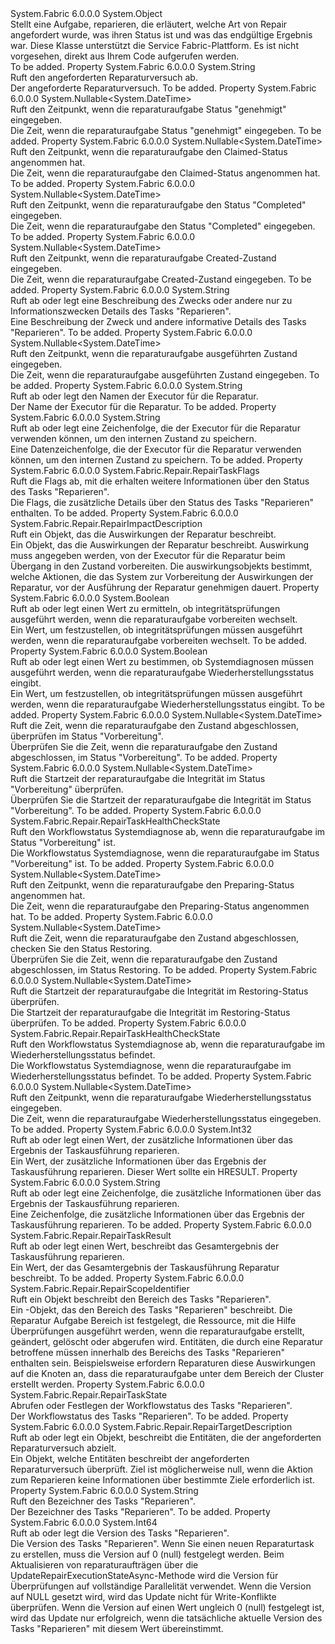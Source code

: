 <Type Name="RepairTask" FullName="System.Fabric.Repair.RepairTask">
  <TypeSignature Language="C#" Value="public class RepairTask" />
  <TypeSignature Language="ILAsm" Value=".class public auto ansi beforefieldinit RepairTask extends System.Object" />
  <TypeSignature Language="DocId" Value="T:System.Fabric.Repair.RepairTask" />
  <TypeSignature Language="VB.NET" Value="Public Class RepairTask" />
  <TypeSignature Language="F#" Value="type RepairTask = class" />
  <AssemblyInfo>
    <AssemblyName>System.Fabric</AssemblyName>
    <AssemblyVersion>6.0.0.0</AssemblyVersion>
  </AssemblyInfo>
  <Base>
    <BaseTypeName>System.Object</BaseTypeName>
  </Base>
  <Interfaces />
  <Docs>
    <summary>
      <para>Stellt eine Aufgabe, reparieren, die erläutert, welche Art von Repair angefordert wurde, was ihren Status ist und was das endgültige Ergebnis war.</para>
      <para>Diese Klasse unterstützt die Service Fabric-Plattform. Es ist nicht vorgesehen, direkt aus Ihrem Code aufgerufen werden.</para>
    </summary>
    <remarks>To be added.</remarks>
  </Docs>
  <Members>
    <Member MemberName="Action">
      <MemberSignature Language="C#" Value="public string Action { get; }" />
      <MemberSignature Language="ILAsm" Value=".property instance string Action" />
      <MemberSignature Language="DocId" Value="P:System.Fabric.Repair.RepairTask.Action" />
      <MemberSignature Language="VB.NET" Value="Public ReadOnly Property Action As String" />
      <MemberSignature Language="F#" Value="member this.Action : string" Usage="System.Fabric.Repair.RepairTask.Action" />
      <MemberType>Property</MemberType>
      <AssemblyInfo>
        <AssemblyName>System.Fabric</AssemblyName>
        <AssemblyVersion>6.0.0.0</AssemblyVersion>
      </AssemblyInfo>
      <ReturnValue>
        <ReturnType>System.String</ReturnType>
      </ReturnValue>
      <Docs>
        <summary>
          <para>Ruft den angeforderten Reparaturversuch ab.</para>
        </summary>
        <value>
          <para>Der angeforderte Reparaturversuch.</para>
        </value>
        <remarks>To be added.</remarks>
      </Docs>
    </Member>
    <Member MemberName="ApprovedTimestamp">
      <MemberSignature Language="C#" Value="public Nullable&lt;DateTime&gt; ApprovedTimestamp { get; }" />
      <MemberSignature Language="ILAsm" Value=".property instance valuetype System.Nullable`1&lt;valuetype System.DateTime&gt; ApprovedTimestamp" />
      <MemberSignature Language="DocId" Value="P:System.Fabric.Repair.RepairTask.ApprovedTimestamp" />
      <MemberSignature Language="VB.NET" Value="Public ReadOnly Property ApprovedTimestamp As Nullable(Of DateTime)" />
      <MemberSignature Language="F#" Value="member this.ApprovedTimestamp : Nullable&lt;DateTime&gt;" Usage="System.Fabric.Repair.RepairTask.ApprovedTimestamp" />
      <MemberType>Property</MemberType>
      <AssemblyInfo>
        <AssemblyName>System.Fabric</AssemblyName>
        <AssemblyVersion>6.0.0.0</AssemblyVersion>
      </AssemblyInfo>
      <ReturnValue>
        <ReturnType>System.Nullable&lt;System.DateTime&gt;</ReturnType>
      </ReturnValue>
      <Docs>
        <summary>
          <para>Ruft den Zeitpunkt, wenn die reparaturaufgabe Status "genehmigt" eingegeben.</para>
        </summary>
        <value>
          <para>Die Zeit, wenn die reparaturaufgabe Status "genehmigt" eingegeben.</para>
        </value>
        <remarks>To be added.</remarks>
      </Docs>
    </Member>
    <Member MemberName="ClaimedTimestamp">
      <MemberSignature Language="C#" Value="public Nullable&lt;DateTime&gt; ClaimedTimestamp { get; }" />
      <MemberSignature Language="ILAsm" Value=".property instance valuetype System.Nullable`1&lt;valuetype System.DateTime&gt; ClaimedTimestamp" />
      <MemberSignature Language="DocId" Value="P:System.Fabric.Repair.RepairTask.ClaimedTimestamp" />
      <MemberSignature Language="VB.NET" Value="Public ReadOnly Property ClaimedTimestamp As Nullable(Of DateTime)" />
      <MemberSignature Language="F#" Value="member this.ClaimedTimestamp : Nullable&lt;DateTime&gt;" Usage="System.Fabric.Repair.RepairTask.ClaimedTimestamp" />
      <MemberType>Property</MemberType>
      <AssemblyInfo>
        <AssemblyName>System.Fabric</AssemblyName>
        <AssemblyVersion>6.0.0.0</AssemblyVersion>
      </AssemblyInfo>
      <ReturnValue>
        <ReturnType>System.Nullable&lt;System.DateTime&gt;</ReturnType>
      </ReturnValue>
      <Docs>
        <summary>
          <para>Ruft den Zeitpunkt, wenn die reparaturaufgabe den Claimed-Status angenommen hat.</para>
        </summary>
        <value>
          <para>Die Zeit, wenn die reparaturaufgabe den Claimed-Status angenommen hat.</para>
        </value>
        <remarks>To be added.</remarks>
      </Docs>
    </Member>
    <Member MemberName="CompletedTimestamp">
      <MemberSignature Language="C#" Value="public Nullable&lt;DateTime&gt; CompletedTimestamp { get; }" />
      <MemberSignature Language="ILAsm" Value=".property instance valuetype System.Nullable`1&lt;valuetype System.DateTime&gt; CompletedTimestamp" />
      <MemberSignature Language="DocId" Value="P:System.Fabric.Repair.RepairTask.CompletedTimestamp" />
      <MemberSignature Language="VB.NET" Value="Public ReadOnly Property CompletedTimestamp As Nullable(Of DateTime)" />
      <MemberSignature Language="F#" Value="member this.CompletedTimestamp : Nullable&lt;DateTime&gt;" Usage="System.Fabric.Repair.RepairTask.CompletedTimestamp" />
      <MemberType>Property</MemberType>
      <AssemblyInfo>
        <AssemblyName>System.Fabric</AssemblyName>
        <AssemblyVersion>6.0.0.0</AssemblyVersion>
      </AssemblyInfo>
      <ReturnValue>
        <ReturnType>System.Nullable&lt;System.DateTime&gt;</ReturnType>
      </ReturnValue>
      <Docs>
        <summary>
          <para>Ruft den Zeitpunkt, wenn die reparaturaufgabe den Status "Completed" eingegeben.</para>
        </summary>
        <value>
          <para>Die Zeit, wenn die reparaturaufgabe den Status "Completed" eingegeben.</para>
        </value>
        <remarks>To be added.</remarks>
      </Docs>
    </Member>
    <Member MemberName="CreatedTimestamp">
      <MemberSignature Language="C#" Value="public Nullable&lt;DateTime&gt; CreatedTimestamp { get; }" />
      <MemberSignature Language="ILAsm" Value=".property instance valuetype System.Nullable`1&lt;valuetype System.DateTime&gt; CreatedTimestamp" />
      <MemberSignature Language="DocId" Value="P:System.Fabric.Repair.RepairTask.CreatedTimestamp" />
      <MemberSignature Language="VB.NET" Value="Public ReadOnly Property CreatedTimestamp As Nullable(Of DateTime)" />
      <MemberSignature Language="F#" Value="member this.CreatedTimestamp : Nullable&lt;DateTime&gt;" Usage="System.Fabric.Repair.RepairTask.CreatedTimestamp" />
      <MemberType>Property</MemberType>
      <AssemblyInfo>
        <AssemblyName>System.Fabric</AssemblyName>
        <AssemblyVersion>6.0.0.0</AssemblyVersion>
      </AssemblyInfo>
      <ReturnValue>
        <ReturnType>System.Nullable&lt;System.DateTime&gt;</ReturnType>
      </ReturnValue>
      <Docs>
        <summary>
          <para>Ruft den Zeitpunkt, wenn die reparaturaufgabe Created-Zustand eingegeben.</para>
        </summary>
        <value>
          <para>Die Zeit, wenn die reparaturaufgabe Created-Zustand eingegeben.</para>
        </value>
        <remarks>To be added.</remarks>
      </Docs>
    </Member>
    <Member MemberName="Description">
      <MemberSignature Language="C#" Value="public string Description { get; set; }" />
      <MemberSignature Language="ILAsm" Value=".property instance string Description" />
      <MemberSignature Language="DocId" Value="P:System.Fabric.Repair.RepairTask.Description" />
      <MemberSignature Language="VB.NET" Value="Public Property Description As String" />
      <MemberSignature Language="F#" Value="member this.Description : string with get, set" Usage="System.Fabric.Repair.RepairTask.Description" />
      <MemberType>Property</MemberType>
      <AssemblyInfo>
        <AssemblyName>System.Fabric</AssemblyName>
        <AssemblyVersion>6.0.0.0</AssemblyVersion>
      </AssemblyInfo>
      <ReturnValue>
        <ReturnType>System.String</ReturnType>
      </ReturnValue>
      <Docs>
        <summary>
          <para>Ruft ab oder legt eine Beschreibung des Zwecks oder andere nur zu Informationszwecken Details des Tasks "Reparieren".</para>
        </summary>
        <value>
          <para>Eine Beschreibung der Zweck und andere informative Details des Tasks "Reparieren".</para>
        </value>
        <remarks>To be added.</remarks>
      </Docs>
    </Member>
    <Member MemberName="ExecutingTimestamp">
      <MemberSignature Language="C#" Value="public Nullable&lt;DateTime&gt; ExecutingTimestamp { get; }" />
      <MemberSignature Language="ILAsm" Value=".property instance valuetype System.Nullable`1&lt;valuetype System.DateTime&gt; ExecutingTimestamp" />
      <MemberSignature Language="DocId" Value="P:System.Fabric.Repair.RepairTask.ExecutingTimestamp" />
      <MemberSignature Language="VB.NET" Value="Public ReadOnly Property ExecutingTimestamp As Nullable(Of DateTime)" />
      <MemberSignature Language="F#" Value="member this.ExecutingTimestamp : Nullable&lt;DateTime&gt;" Usage="System.Fabric.Repair.RepairTask.ExecutingTimestamp" />
      <MemberType>Property</MemberType>
      <AssemblyInfo>
        <AssemblyName>System.Fabric</AssemblyName>
        <AssemblyVersion>6.0.0.0</AssemblyVersion>
      </AssemblyInfo>
      <ReturnValue>
        <ReturnType>System.Nullable&lt;System.DateTime&gt;</ReturnType>
      </ReturnValue>
      <Docs>
        <summary>
          <para>Ruft den Zeitpunkt, wenn die reparaturaufgabe ausgeführten Zustand eingegeben.</para>
        </summary>
        <value>
          <para>Die Zeit, wenn die reparaturaufgabe ausgeführten Zustand eingegeben.</para>
        </value>
        <remarks>To be added.</remarks>
      </Docs>
    </Member>
    <Member MemberName="Executor">
      <MemberSignature Language="C#" Value="public string Executor { get; set; }" />
      <MemberSignature Language="ILAsm" Value=".property instance string Executor" />
      <MemberSignature Language="DocId" Value="P:System.Fabric.Repair.RepairTask.Executor" />
      <MemberSignature Language="VB.NET" Value="Public Property Executor As String" />
      <MemberSignature Language="F#" Value="member this.Executor : string with get, set" Usage="System.Fabric.Repair.RepairTask.Executor" />
      <MemberType>Property</MemberType>
      <AssemblyInfo>
        <AssemblyName>System.Fabric</AssemblyName>
        <AssemblyVersion>6.0.0.0</AssemblyVersion>
      </AssemblyInfo>
      <ReturnValue>
        <ReturnType>System.String</ReturnType>
      </ReturnValue>
      <Docs>
        <summary>
          <para>Ruft ab oder legt den Namen der Executor für die Reparatur.</para>
        </summary>
        <value>
          <para>Der Name der Executor für die Reparatur.</para>
        </value>
        <remarks>To be added.</remarks>
      </Docs>
    </Member>
    <Member MemberName="ExecutorData">
      <MemberSignature Language="C#" Value="public string ExecutorData { get; set; }" />
      <MemberSignature Language="ILAsm" Value=".property instance string ExecutorData" />
      <MemberSignature Language="DocId" Value="P:System.Fabric.Repair.RepairTask.ExecutorData" />
      <MemberSignature Language="VB.NET" Value="Public Property ExecutorData As String" />
      <MemberSignature Language="F#" Value="member this.ExecutorData : string with get, set" Usage="System.Fabric.Repair.RepairTask.ExecutorData" />
      <MemberType>Property</MemberType>
      <AssemblyInfo>
        <AssemblyName>System.Fabric</AssemblyName>
        <AssemblyVersion>6.0.0.0</AssemblyVersion>
      </AssemblyInfo>
      <ReturnValue>
        <ReturnType>System.String</ReturnType>
      </ReturnValue>
      <Docs>
        <summary>
          <para>Ruft ab oder legt eine Zeichenfolge, die der Executor für die Reparatur verwenden können, um den internen Zustand zu speichern.</para>
        </summary>
        <value>
          <para>Eine Datenzeichenfolge, die der Executor für die Reparatur verwenden können, um den internen Zustand zu speichern.</para>
        </value>
        <remarks>To be added.</remarks>
      </Docs>
    </Member>
    <Member MemberName="Flags">
      <MemberSignature Language="C#" Value="public System.Fabric.Repair.RepairTaskFlags Flags { get; }" />
      <MemberSignature Language="ILAsm" Value=".property instance valuetype System.Fabric.Repair.RepairTaskFlags Flags" />
      <MemberSignature Language="DocId" Value="P:System.Fabric.Repair.RepairTask.Flags" />
      <MemberSignature Language="VB.NET" Value="Public ReadOnly Property Flags As RepairTaskFlags" />
      <MemberSignature Language="F#" Value="member this.Flags : System.Fabric.Repair.RepairTaskFlags" Usage="System.Fabric.Repair.RepairTask.Flags" />
      <MemberType>Property</MemberType>
      <AssemblyInfo>
        <AssemblyName>System.Fabric</AssemblyName>
        <AssemblyVersion>6.0.0.0</AssemblyVersion>
      </AssemblyInfo>
      <ReturnValue>
        <ReturnType>System.Fabric.Repair.RepairTaskFlags</ReturnType>
      </ReturnValue>
      <Docs>
        <summary>
          <para>Ruft die Flags ab, mit die erhalten weitere Informationen über den Status des Tasks "Reparieren".</para>
        </summary>
        <value>
          <para>Die Flags, die zusätzliche Details über den Status des Tasks "Reparieren" enthalten.</para>
        </value>
        <remarks>To be added.</remarks>
      </Docs>
    </Member>
    <Member MemberName="Impact">
      <MemberSignature Language="C#" Value="public System.Fabric.Repair.RepairImpactDescription Impact { get; set; }" />
      <MemberSignature Language="ILAsm" Value=".property instance class System.Fabric.Repair.RepairImpactDescription Impact" />
      <MemberSignature Language="DocId" Value="P:System.Fabric.Repair.RepairTask.Impact" />
      <MemberSignature Language="VB.NET" Value="Public Property Impact As RepairImpactDescription" />
      <MemberSignature Language="F#" Value="member this.Impact : System.Fabric.Repair.RepairImpactDescription with get, set" Usage="System.Fabric.Repair.RepairTask.Impact" />
      <MemberType>Property</MemberType>
      <AssemblyInfo>
        <AssemblyName>System.Fabric</AssemblyName>
        <AssemblyVersion>6.0.0.0</AssemblyVersion>
      </AssemblyInfo>
      <ReturnValue>
        <ReturnType>System.Fabric.Repair.RepairImpactDescription</ReturnType>
      </ReturnValue>
      <Docs>
        <summary>
          <para>Ruft ein Objekt, das die Auswirkungen der Reparatur beschreibt.</para>
        </summary>
        <value>
          <para>Ein <see cref="T:System.Fabric.Repair.RepairImpactDescription" /> Objekt, das die Auswirkungen der Reparatur beschreibt.</para>
        </value>
        <remarks>
          <para>Auswirkung muss angegeben werden, von der Executor für die Reparatur beim Übergang in den Zustand vorbereiten. Die auswirkungsobjekts bestimmt, welche Aktionen, die das System zur Vorbereitung der Auswirkungen der Reparatur, vor der Ausführung der Reparatur genehmigen dauert.</para>
        </remarks>
      </Docs>
    </Member>
    <Member MemberName="PerformPreparingHealthCheck">
      <MemberSignature Language="C#" Value="public bool PerformPreparingHealthCheck { get; set; }" />
      <MemberSignature Language="ILAsm" Value=".property instance bool PerformPreparingHealthCheck" />
      <MemberSignature Language="DocId" Value="P:System.Fabric.Repair.RepairTask.PerformPreparingHealthCheck" />
      <MemberSignature Language="VB.NET" Value="Public Property PerformPreparingHealthCheck As Boolean" />
      <MemberSignature Language="F#" Value="member this.PerformPreparingHealthCheck : bool with get, set" Usage="System.Fabric.Repair.RepairTask.PerformPreparingHealthCheck" />
      <MemberType>Property</MemberType>
      <AssemblyInfo>
        <AssemblyName>System.Fabric</AssemblyName>
        <AssemblyVersion>6.0.0.0</AssemblyVersion>
      </AssemblyInfo>
      <ReturnValue>
        <ReturnType>System.Boolean</ReturnType>
      </ReturnValue>
      <Docs>
        <summary>
          <para>Ruft ab oder legt einen Wert zu ermitteln, ob integritätsprüfungen ausgeführt werden, wenn die reparaturaufgabe vorbereiten wechselt.</para>
        </summary>
        <value>
          <para>Ein Wert, um festzustellen, ob integritätsprüfungen müssen ausgeführt werden, wenn die reparaturaufgabe vorbereiten wechselt.</para>
        </value>
        <remarks>To be added.</remarks>
      </Docs>
    </Member>
    <Member MemberName="PerformRestoringHealthCheck">
      <MemberSignature Language="C#" Value="public bool PerformRestoringHealthCheck { get; set; }" />
      <MemberSignature Language="ILAsm" Value=".property instance bool PerformRestoringHealthCheck" />
      <MemberSignature Language="DocId" Value="P:System.Fabric.Repair.RepairTask.PerformRestoringHealthCheck" />
      <MemberSignature Language="VB.NET" Value="Public Property PerformRestoringHealthCheck As Boolean" />
      <MemberSignature Language="F#" Value="member this.PerformRestoringHealthCheck : bool with get, set" Usage="System.Fabric.Repair.RepairTask.PerformRestoringHealthCheck" />
      <MemberType>Property</MemberType>
      <AssemblyInfo>
        <AssemblyName>System.Fabric</AssemblyName>
        <AssemblyVersion>6.0.0.0</AssemblyVersion>
      </AssemblyInfo>
      <ReturnValue>
        <ReturnType>System.Boolean</ReturnType>
      </ReturnValue>
      <Docs>
        <summary>
          <para>Ruft ab oder legt einen Wert zu bestimmen, ob Systemdiagnosen müssen ausgeführt werden, wenn die reparaturaufgabe Wiederherstellungsstatus eingibt.</para>
        </summary>
        <value>
          <para>Ein Wert, um festzustellen, ob integritätsprüfungen müssen ausgeführt werden, wenn die reparaturaufgabe Wiederherstellungsstatus eingibt.</para>
        </value>
        <remarks>To be added.</remarks>
      </Docs>
    </Member>
    <Member MemberName="PreparingHealthCheckEndTimestamp">
      <MemberSignature Language="C#" Value="public Nullable&lt;DateTime&gt; PreparingHealthCheckEndTimestamp { get; }" />
      <MemberSignature Language="ILAsm" Value=".property instance valuetype System.Nullable`1&lt;valuetype System.DateTime&gt; PreparingHealthCheckEndTimestamp" />
      <MemberSignature Language="DocId" Value="P:System.Fabric.Repair.RepairTask.PreparingHealthCheckEndTimestamp" />
      <MemberSignature Language="VB.NET" Value="Public ReadOnly Property PreparingHealthCheckEndTimestamp As Nullable(Of DateTime)" />
      <MemberSignature Language="F#" Value="member this.PreparingHealthCheckEndTimestamp : Nullable&lt;DateTime&gt;" Usage="System.Fabric.Repair.RepairTask.PreparingHealthCheckEndTimestamp" />
      <MemberType>Property</MemberType>
      <AssemblyInfo>
        <AssemblyName>System.Fabric</AssemblyName>
        <AssemblyVersion>6.0.0.0</AssemblyVersion>
      </AssemblyInfo>
      <ReturnValue>
        <ReturnType>System.Nullable&lt;System.DateTime&gt;</ReturnType>
      </ReturnValue>
      <Docs>
        <summary>
          <para>Ruft die Zeit, wenn die reparaturaufgabe den Zustand abgeschlossen, überprüfen im Status "Vorbereitung".</para>
        </summary>
        <value>
          <para>Überprüfen Sie die Zeit, wenn die reparaturaufgabe den Zustand abgeschlossen, im Status "Vorbereitung".</para>
        </value>
        <remarks>To be added.</remarks>
      </Docs>
    </Member>
    <Member MemberName="PreparingHealthCheckStartTimestamp">
      <MemberSignature Language="C#" Value="public Nullable&lt;DateTime&gt; PreparingHealthCheckStartTimestamp { get; }" />
      <MemberSignature Language="ILAsm" Value=".property instance valuetype System.Nullable`1&lt;valuetype System.DateTime&gt; PreparingHealthCheckStartTimestamp" />
      <MemberSignature Language="DocId" Value="P:System.Fabric.Repair.RepairTask.PreparingHealthCheckStartTimestamp" />
      <MemberSignature Language="VB.NET" Value="Public ReadOnly Property PreparingHealthCheckStartTimestamp As Nullable(Of DateTime)" />
      <MemberSignature Language="F#" Value="member this.PreparingHealthCheckStartTimestamp : Nullable&lt;DateTime&gt;" Usage="System.Fabric.Repair.RepairTask.PreparingHealthCheckStartTimestamp" />
      <MemberType>Property</MemberType>
      <AssemblyInfo>
        <AssemblyName>System.Fabric</AssemblyName>
        <AssemblyVersion>6.0.0.0</AssemblyVersion>
      </AssemblyInfo>
      <ReturnValue>
        <ReturnType>System.Nullable&lt;System.DateTime&gt;</ReturnType>
      </ReturnValue>
      <Docs>
        <summary>
          <para>Ruft die Startzeit der reparaturaufgabe die Integrität im Status "Vorbereitung" überprüfen.</para>
        </summary>
        <value>
          <para>Überprüfen Sie die Startzeit der reparaturaufgabe die Integrität im Status "Vorbereitung".</para>
        </value>
        <remarks>To be added.</remarks>
      </Docs>
    </Member>
    <Member MemberName="PreparingHealthCheckState">
      <MemberSignature Language="C#" Value="public System.Fabric.Repair.RepairTaskHealthCheckState PreparingHealthCheckState { get; }" />
      <MemberSignature Language="ILAsm" Value=".property instance valuetype System.Fabric.Repair.RepairTaskHealthCheckState PreparingHealthCheckState" />
      <MemberSignature Language="DocId" Value="P:System.Fabric.Repair.RepairTask.PreparingHealthCheckState" />
      <MemberSignature Language="VB.NET" Value="Public ReadOnly Property PreparingHealthCheckState As RepairTaskHealthCheckState" />
      <MemberSignature Language="F#" Value="member this.PreparingHealthCheckState : System.Fabric.Repair.RepairTaskHealthCheckState" Usage="System.Fabric.Repair.RepairTask.PreparingHealthCheckState" />
      <MemberType>Property</MemberType>
      <AssemblyInfo>
        <AssemblyName>System.Fabric</AssemblyName>
        <AssemblyVersion>6.0.0.0</AssemblyVersion>
      </AssemblyInfo>
      <ReturnValue>
        <ReturnType>System.Fabric.Repair.RepairTaskHealthCheckState</ReturnType>
      </ReturnValue>
      <Docs>
        <summary>
          <para>Ruft den Workflowstatus Systemdiagnose ab, wenn die reparaturaufgabe im Status "Vorbereitung" ist.</para>
        </summary>
        <value>
          <para>Die Workflowstatus Systemdiagnose, wenn die reparaturaufgabe im Status "Vorbereitung" ist.</para>
        </value>
        <remarks>To be added.</remarks>
      </Docs>
    </Member>
    <Member MemberName="PreparingTimestamp">
      <MemberSignature Language="C#" Value="public Nullable&lt;DateTime&gt; PreparingTimestamp { get; }" />
      <MemberSignature Language="ILAsm" Value=".property instance valuetype System.Nullable`1&lt;valuetype System.DateTime&gt; PreparingTimestamp" />
      <MemberSignature Language="DocId" Value="P:System.Fabric.Repair.RepairTask.PreparingTimestamp" />
      <MemberSignature Language="VB.NET" Value="Public ReadOnly Property PreparingTimestamp As Nullable(Of DateTime)" />
      <MemberSignature Language="F#" Value="member this.PreparingTimestamp : Nullable&lt;DateTime&gt;" Usage="System.Fabric.Repair.RepairTask.PreparingTimestamp" />
      <MemberType>Property</MemberType>
      <AssemblyInfo>
        <AssemblyName>System.Fabric</AssemblyName>
        <AssemblyVersion>6.0.0.0</AssemblyVersion>
      </AssemblyInfo>
      <ReturnValue>
        <ReturnType>System.Nullable&lt;System.DateTime&gt;</ReturnType>
      </ReturnValue>
      <Docs>
        <summary>
          <para>Ruft den Zeitpunkt, wenn die reparaturaufgabe den Preparing-Status angenommen hat.</para>
        </summary>
        <value>
          <para>Die Zeit, wenn die reparaturaufgabe den Preparing-Status angenommen hat.</para>
        </value>
        <remarks>To be added.</remarks>
      </Docs>
    </Member>
    <Member MemberName="RestoringHealthCheckEndTimestamp">
      <MemberSignature Language="C#" Value="public Nullable&lt;DateTime&gt; RestoringHealthCheckEndTimestamp { get; }" />
      <MemberSignature Language="ILAsm" Value=".property instance valuetype System.Nullable`1&lt;valuetype System.DateTime&gt; RestoringHealthCheckEndTimestamp" />
      <MemberSignature Language="DocId" Value="P:System.Fabric.Repair.RepairTask.RestoringHealthCheckEndTimestamp" />
      <MemberSignature Language="VB.NET" Value="Public ReadOnly Property RestoringHealthCheckEndTimestamp As Nullable(Of DateTime)" />
      <MemberSignature Language="F#" Value="member this.RestoringHealthCheckEndTimestamp : Nullable&lt;DateTime&gt;" Usage="System.Fabric.Repair.RepairTask.RestoringHealthCheckEndTimestamp" />
      <MemberType>Property</MemberType>
      <AssemblyInfo>
        <AssemblyName>System.Fabric</AssemblyName>
        <AssemblyVersion>6.0.0.0</AssemblyVersion>
      </AssemblyInfo>
      <ReturnValue>
        <ReturnType>System.Nullable&lt;System.DateTime&gt;</ReturnType>
      </ReturnValue>
      <Docs>
        <summary>
          <para>Ruft die Zeit, wenn die reparaturaufgabe den Zustand abgeschlossen, checken Sie den Status Restoring.</para>
        </summary>
        <value>
          <para>Überprüfen Sie die Zeit, wenn die reparaturaufgabe den Zustand abgeschlossen, im Status Restoring.</para>
        </value>
        <remarks>To be added.</remarks>
      </Docs>
    </Member>
    <Member MemberName="RestoringHealthCheckStartTimestamp">
      <MemberSignature Language="C#" Value="public Nullable&lt;DateTime&gt; RestoringHealthCheckStartTimestamp { get; }" />
      <MemberSignature Language="ILAsm" Value=".property instance valuetype System.Nullable`1&lt;valuetype System.DateTime&gt; RestoringHealthCheckStartTimestamp" />
      <MemberSignature Language="DocId" Value="P:System.Fabric.Repair.RepairTask.RestoringHealthCheckStartTimestamp" />
      <MemberSignature Language="VB.NET" Value="Public ReadOnly Property RestoringHealthCheckStartTimestamp As Nullable(Of DateTime)" />
      <MemberSignature Language="F#" Value="member this.RestoringHealthCheckStartTimestamp : Nullable&lt;DateTime&gt;" Usage="System.Fabric.Repair.RepairTask.RestoringHealthCheckStartTimestamp" />
      <MemberType>Property</MemberType>
      <AssemblyInfo>
        <AssemblyName>System.Fabric</AssemblyName>
        <AssemblyVersion>6.0.0.0</AssemblyVersion>
      </AssemblyInfo>
      <ReturnValue>
        <ReturnType>System.Nullable&lt;System.DateTime&gt;</ReturnType>
      </ReturnValue>
      <Docs>
        <summary>
          <para>Ruft die Startzeit der reparaturaufgabe die Integrität im Restoring-Status überprüfen.</para>
        </summary>
        <value>
          <para>Die Startzeit der reparaturaufgabe die Integrität im Restoring-Status überprüfen.</para>
        </value>
        <remarks>To be added.</remarks>
      </Docs>
    </Member>
    <Member MemberName="RestoringHealthCheckState">
      <MemberSignature Language="C#" Value="public System.Fabric.Repair.RepairTaskHealthCheckState RestoringHealthCheckState { get; }" />
      <MemberSignature Language="ILAsm" Value=".property instance valuetype System.Fabric.Repair.RepairTaskHealthCheckState RestoringHealthCheckState" />
      <MemberSignature Language="DocId" Value="P:System.Fabric.Repair.RepairTask.RestoringHealthCheckState" />
      <MemberSignature Language="VB.NET" Value="Public ReadOnly Property RestoringHealthCheckState As RepairTaskHealthCheckState" />
      <MemberSignature Language="F#" Value="member this.RestoringHealthCheckState : System.Fabric.Repair.RepairTaskHealthCheckState" Usage="System.Fabric.Repair.RepairTask.RestoringHealthCheckState" />
      <MemberType>Property</MemberType>
      <AssemblyInfo>
        <AssemblyName>System.Fabric</AssemblyName>
        <AssemblyVersion>6.0.0.0</AssemblyVersion>
      </AssemblyInfo>
      <ReturnValue>
        <ReturnType>System.Fabric.Repair.RepairTaskHealthCheckState</ReturnType>
      </ReturnValue>
      <Docs>
        <summary>
          <para>Ruft den Workflowstatus Systemdiagnose ab, wenn die reparaturaufgabe im Wiederherstellungsstatus befindet.</para>
        </summary>
        <value>
          <para>Die Workflowstatus Systemdiagnose, wenn die reparaturaufgabe im Wiederherstellungsstatus befindet.</para>
        </value>
        <remarks>To be added.</remarks>
      </Docs>
    </Member>
    <Member MemberName="RestoringTimestamp">
      <MemberSignature Language="C#" Value="public Nullable&lt;DateTime&gt; RestoringTimestamp { get; }" />
      <MemberSignature Language="ILAsm" Value=".property instance valuetype System.Nullable`1&lt;valuetype System.DateTime&gt; RestoringTimestamp" />
      <MemberSignature Language="DocId" Value="P:System.Fabric.Repair.RepairTask.RestoringTimestamp" />
      <MemberSignature Language="VB.NET" Value="Public ReadOnly Property RestoringTimestamp As Nullable(Of DateTime)" />
      <MemberSignature Language="F#" Value="member this.RestoringTimestamp : Nullable&lt;DateTime&gt;" Usage="System.Fabric.Repair.RepairTask.RestoringTimestamp" />
      <MemberType>Property</MemberType>
      <AssemblyInfo>
        <AssemblyName>System.Fabric</AssemblyName>
        <AssemblyVersion>6.0.0.0</AssemblyVersion>
      </AssemblyInfo>
      <ReturnValue>
        <ReturnType>System.Nullable&lt;System.DateTime&gt;</ReturnType>
      </ReturnValue>
      <Docs>
        <summary>
          <para>Ruft den Zeitpunkt, wenn die reparaturaufgabe Wiederherstellungsstatus eingegeben.</para>
        </summary>
        <value>
          <para>Die Zeit, wenn die reparaturaufgabe Wiederherstellungsstatus eingegeben.</para>
        </value>
        <remarks>To be added.</remarks>
      </Docs>
    </Member>
    <Member MemberName="ResultCode">
      <MemberSignature Language="C#" Value="public int ResultCode { get; set; }" />
      <MemberSignature Language="ILAsm" Value=".property instance int32 ResultCode" />
      <MemberSignature Language="DocId" Value="P:System.Fabric.Repair.RepairTask.ResultCode" />
      <MemberSignature Language="VB.NET" Value="Public Property ResultCode As Integer" />
      <MemberSignature Language="F#" Value="member this.ResultCode : int with get, set" Usage="System.Fabric.Repair.RepairTask.ResultCode" />
      <MemberType>Property</MemberType>
      <AssemblyInfo>
        <AssemblyName>System.Fabric</AssemblyName>
        <AssemblyVersion>6.0.0.0</AssemblyVersion>
      </AssemblyInfo>
      <ReturnValue>
        <ReturnType>System.Int32</ReturnType>
      </ReturnValue>
      <Docs>
        <summary>
          <para>Ruft ab oder legt einen Wert, der zusätzliche Informationen über das Ergebnis der Taskausführung reparieren.</para>
        </summary>
        <value>
          <para>Ein Wert, der zusätzliche Informationen über das Ergebnis der Taskausführung reparieren.</para>
        </value>
        <remarks>
          <para>Dieser Wert sollte ein HRESULT.</para>
        </remarks>
      </Docs>
    </Member>
    <Member MemberName="ResultDetails">
      <MemberSignature Language="C#" Value="public string ResultDetails { get; set; }" />
      <MemberSignature Language="ILAsm" Value=".property instance string ResultDetails" />
      <MemberSignature Language="DocId" Value="P:System.Fabric.Repair.RepairTask.ResultDetails" />
      <MemberSignature Language="VB.NET" Value="Public Property ResultDetails As String" />
      <MemberSignature Language="F#" Value="member this.ResultDetails : string with get, set" Usage="System.Fabric.Repair.RepairTask.ResultDetails" />
      <MemberType>Property</MemberType>
      <AssemblyInfo>
        <AssemblyName>System.Fabric</AssemblyName>
        <AssemblyVersion>6.0.0.0</AssemblyVersion>
      </AssemblyInfo>
      <ReturnValue>
        <ReturnType>System.String</ReturnType>
      </ReturnValue>
      <Docs>
        <summary>
          <para>Ruft ab oder legt eine Zeichenfolge, die zusätzliche Informationen über das Ergebnis der Taskausführung reparieren.</para>
        </summary>
        <value>
          <para>Eine Zeichenfolge, die zusätzliche Informationen über das Ergebnis der Taskausführung reparieren.</para>
        </value>
        <remarks>To be added.</remarks>
      </Docs>
    </Member>
    <Member MemberName="ResultStatus">
      <MemberSignature Language="C#" Value="public System.Fabric.Repair.RepairTaskResult ResultStatus { get; set; }" />
      <MemberSignature Language="ILAsm" Value=".property instance valuetype System.Fabric.Repair.RepairTaskResult ResultStatus" />
      <MemberSignature Language="DocId" Value="P:System.Fabric.Repair.RepairTask.ResultStatus" />
      <MemberSignature Language="VB.NET" Value="Public Property ResultStatus As RepairTaskResult" />
      <MemberSignature Language="F#" Value="member this.ResultStatus : System.Fabric.Repair.RepairTaskResult with get, set" Usage="System.Fabric.Repair.RepairTask.ResultStatus" />
      <MemberType>Property</MemberType>
      <AssemblyInfo>
        <AssemblyName>System.Fabric</AssemblyName>
        <AssemblyVersion>6.0.0.0</AssemblyVersion>
      </AssemblyInfo>
      <ReturnValue>
        <ReturnType>System.Fabric.Repair.RepairTaskResult</ReturnType>
      </ReturnValue>
      <Docs>
        <summary>
          <para>Ruft ab oder legt einen Wert, beschreibt das Gesamtergebnis der Taskausführung reparieren.</para>
        </summary>
        <value>
          <para>Ein <see cref="T:System.Fabric.Repair.RepairTaskResult" /> Wert, der das Gesamtergebnis der Taskausführung Reparatur beschreibt.</para>
        </value>
        <remarks>To be added.</remarks>
      </Docs>
    </Member>
    <Member MemberName="Scope">
      <MemberSignature Language="C#" Value="public System.Fabric.Repair.RepairScopeIdentifier Scope { get; }" />
      <MemberSignature Language="ILAsm" Value=".property instance class System.Fabric.Repair.RepairScopeIdentifier Scope" />
      <MemberSignature Language="DocId" Value="P:System.Fabric.Repair.RepairTask.Scope" />
      <MemberSignature Language="VB.NET" Value="Public ReadOnly Property Scope As RepairScopeIdentifier" />
      <MemberSignature Language="F#" Value="member this.Scope : System.Fabric.Repair.RepairScopeIdentifier" Usage="System.Fabric.Repair.RepairTask.Scope" />
      <MemberType>Property</MemberType>
      <AssemblyInfo>
        <AssemblyName>System.Fabric</AssemblyName>
        <AssemblyVersion>6.0.0.0</AssemblyVersion>
      </AssemblyInfo>
      <ReturnValue>
        <ReturnType>System.Fabric.Repair.RepairScopeIdentifier</ReturnType>
      </ReturnValue>
      <Docs>
        <summary>
          <para>Ruft ein Objekt beschreibt den Bereich des Tasks "Reparieren".</para>
        </summary>
        <value>
          <para>Ein <see cref="T:System.Fabric.Repair.RepairScopeIdentifier" /> -Objekt, das den Bereich des Tasks "Reparieren" beschreibt.</para>
        </value>
        <remarks>
          <para>Die Reparatur Aufgabe Bereich ist festgelegt, die Ressource, mit die Hilfe Überprüfungen ausgeführt werden, wenn die reparaturaufgabe erstellt, geändert, gelöscht oder abgerufen wird.  Entitäten, die durch eine Reparatur betroffene müssen innerhalb des Bereichs des Tasks "Reparieren" enthalten sein.  Beispielsweise erfordern Reparaturen diese Auswirkungen auf die Knoten an, dass die reparaturaufgabe unter dem Bereich der Cluster erstellt werden.</para>
        </remarks>
      </Docs>
    </Member>
    <Member MemberName="State">
      <MemberSignature Language="C#" Value="public System.Fabric.Repair.RepairTaskState State { get; set; }" />
      <MemberSignature Language="ILAsm" Value=".property instance valuetype System.Fabric.Repair.RepairTaskState State" />
      <MemberSignature Language="DocId" Value="P:System.Fabric.Repair.RepairTask.State" />
      <MemberSignature Language="VB.NET" Value="Public Property State As RepairTaskState" />
      <MemberSignature Language="F#" Value="member this.State : System.Fabric.Repair.RepairTaskState with get, set" Usage="System.Fabric.Repair.RepairTask.State" />
      <MemberType>Property</MemberType>
      <AssemblyInfo>
        <AssemblyName>System.Fabric</AssemblyName>
        <AssemblyVersion>6.0.0.0</AssemblyVersion>
      </AssemblyInfo>
      <ReturnValue>
        <ReturnType>System.Fabric.Repair.RepairTaskState</ReturnType>
      </ReturnValue>
      <Docs>
        <summary>
          <para>Abrufen oder Festlegen der Workflowstatus des Tasks "Reparieren".</para>
        </summary>
        <value>
          <para>Der Workflowstatus des Tasks "Reparieren".</para>
        </value>
        <remarks>To be added.</remarks>
      </Docs>
    </Member>
    <Member MemberName="Target">
      <MemberSignature Language="C#" Value="public System.Fabric.Repair.RepairTargetDescription Target { get; set; }" />
      <MemberSignature Language="ILAsm" Value=".property instance class System.Fabric.Repair.RepairTargetDescription Target" />
      <MemberSignature Language="DocId" Value="P:System.Fabric.Repair.RepairTask.Target" />
      <MemberSignature Language="VB.NET" Value="Public Property Target As RepairTargetDescription" />
      <MemberSignature Language="F#" Value="member this.Target : System.Fabric.Repair.RepairTargetDescription with get, set" Usage="System.Fabric.Repair.RepairTask.Target" />
      <MemberType>Property</MemberType>
      <AssemblyInfo>
        <AssemblyName>System.Fabric</AssemblyName>
        <AssemblyVersion>6.0.0.0</AssemblyVersion>
      </AssemblyInfo>
      <ReturnValue>
        <ReturnType>System.Fabric.Repair.RepairTargetDescription</ReturnType>
      </ReturnValue>
      <Docs>
        <summary>
          <para>Ruft ab oder legt ein Objekt, beschreibt die Entitäten, die der angeforderten Reparaturversuch abzielt.</para>
        </summary>
        <value>
          <para>Ein Objekt, welche Entitäten beschreibt der angeforderten Reparaturversuch überprüft.</para>
        </value>
        <remarks>
          <para>Ziel ist möglicherweise null, wenn die Aktion zum Reparieren keine Informationen über bestimmte Ziele erforderlich ist.</para>
        </remarks>
      </Docs>
    </Member>
    <Member MemberName="TaskId">
      <MemberSignature Language="C#" Value="public string TaskId { get; }" />
      <MemberSignature Language="ILAsm" Value=".property instance string TaskId" />
      <MemberSignature Language="DocId" Value="P:System.Fabric.Repair.RepairTask.TaskId" />
      <MemberSignature Language="VB.NET" Value="Public ReadOnly Property TaskId As String" />
      <MemberSignature Language="F#" Value="member this.TaskId : string" Usage="System.Fabric.Repair.RepairTask.TaskId" />
      <MemberType>Property</MemberType>
      <AssemblyInfo>
        <AssemblyName>System.Fabric</AssemblyName>
        <AssemblyVersion>6.0.0.0</AssemblyVersion>
      </AssemblyInfo>
      <ReturnValue>
        <ReturnType>System.String</ReturnType>
      </ReturnValue>
      <Docs>
        <summary>
          <para>Ruft den Bezeichner des Tasks "Reparieren".</para>
        </summary>
        <value>
          <para>Der Bezeichner des Tasks "Reparieren".</para>
        </value>
        <remarks>To be added.</remarks>
      </Docs>
    </Member>
    <Member MemberName="Version">
      <MemberSignature Language="C#" Value="public long Version { get; set; }" />
      <MemberSignature Language="ILAsm" Value=".property instance int64 Version" />
      <MemberSignature Language="DocId" Value="P:System.Fabric.Repair.RepairTask.Version" />
      <MemberSignature Language="VB.NET" Value="Public Property Version As Long" />
      <MemberSignature Language="F#" Value="member this.Version : int64 with get, set" Usage="System.Fabric.Repair.RepairTask.Version" />
      <MemberType>Property</MemberType>
      <AssemblyInfo>
        <AssemblyName>System.Fabric</AssemblyName>
        <AssemblyVersion>6.0.0.0</AssemblyVersion>
      </AssemblyInfo>
      <ReturnValue>
        <ReturnType>System.Int64</ReturnType>
      </ReturnValue>
      <Docs>
        <summary>
          <para>Ruft ab oder legt die Version des Tasks "Reparieren".</para>
        </summary>
        <value>
          <para>Die Version des Tasks "Reparieren".</para>
        </value>
        <remarks>
          <para>Wenn Sie einen neuen Reparaturtask zu erstellen, muss die Version auf 0 (null) festgelegt werden.  Beim Aktualisieren von reparaturaufträgen über die UpdateRepairExecutionStateAsync-Methode wird die Version für Überprüfungen auf vollständige Parallelität verwendet.  Wenn die Version auf NULL gesetzt wird, wird das Update nicht für Write-Konflikte überprüfen.  Wenn die Version auf einen Wert ungleich 0 (null) festgelegt ist, wird das Update nur erfolgreich, wenn die tatsächliche aktuelle Version des Tasks "Reparieren" mit diesem Wert übereinstimmt.</para>
        </remarks>
      </Docs>
    </Member>
  </Members>
</Type>